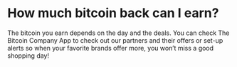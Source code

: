 # How much bitcoin back can I earn?

The bitcoin you earn depends on the day and the deals. You can check The Bitcoin Company App to check out our partners and their offers or set-up alerts so when your favorite brands offer more, you won’t miss a good shopping day!
